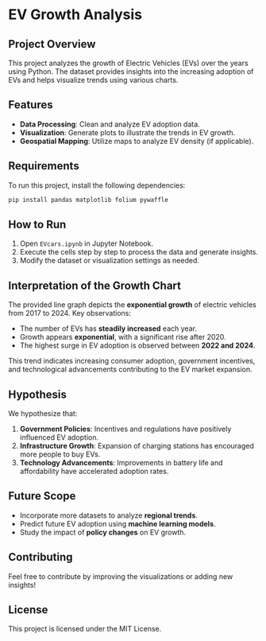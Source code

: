 # EV Growth Analysis

## Project Overview
This project analyzes the growth of Electric Vehicles (EVs) over the years using Python. The dataset provides insights into the increasing adoption of EVs and helps visualize trends using various charts.

## Features
- **Data Processing**: Clean and analyze EV adoption data.
- **Visualization**: Generate plots to illustrate the trends in EV growth.
- **Geospatial Mapping**: Utilize maps to analyze EV density (if applicable).

## Requirements
To run this project, install the following dependencies:
```bash
pip install pandas matplotlib folium pywaffle
```

## How to Run
1. Open `EVcars.ipynb` in Jupyter Notebook.
2. Execute the cells step by step to process the data and generate insights.
3. Modify the dataset or visualization settings as needed.

## Interpretation of the Growth Chart
The provided line graph depicts the **exponential growth** of electric vehicles from 2017 to 2024. Key observations:
- The number of EVs has **steadily increased** each year.
- Growth appears **exponential**, with a significant rise after 2020.
- The highest surge in EV adoption is observed between **2022 and 2024**.

This trend indicates increasing consumer adoption, government incentives, and technological advancements contributing to the EV market expansion.

## Hypothesis
We hypothesize that:
1. **Government Policies**: Incentives and regulations have positively influenced EV adoption.
2. **Infrastructure Growth**: Expansion of charging stations has encouraged more people to buy EVs.
3. **Technology Advancements**: Improvements in battery life and affordability have accelerated adoption rates.

## Future Scope
- Incorporate more datasets to analyze **regional trends**.
- Predict future EV adoption using **machine learning models**.
- Study the impact of **policy changes** on EV growth.

## Contributing
Feel free to contribute by improving the visualizations or adding new insights!

## License
This project is licensed under the MIT License.
